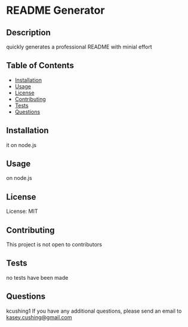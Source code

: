 # README Generator

## Description

quickly generates a professional README with minial effort

## Table of Contents

- [Installation](#installation)
- [Usage](#usage)
- [License](#license)
- [Contributing](#contributing)
- [Tests](#tests)
- [Questions](#questions)

## Installation

it on node.js

## Usage

on node.js

## License

License: MIT

## Contributing

This project is not open to contributors

## Tests

no tests have been made

## Questions

kcushing1
If you have any additional questions, please send an email to kasey.cushing@gmail.com
